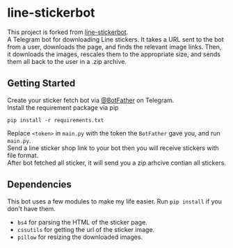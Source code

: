 # line-stickerbot
This project is forked from [line-stickerbot](https://github.com/alexskc/line-stickerbot).  
A Telegram bot for downloading Line stickers. It takes a URL sent to the bot from a user, downloads the page, and finds the relevant image links. Then, it downloads the images, rescales them to the appropriate size, and sends them all back to the user in a .zip archive.

## Getting Started
Create your sticker fetch bot via [@BotFather](https://t.me/BotFather) on Telegram.  
Install the requirement package via pip
```shell
pip install -r requirements.txt
```
Replace `<token>` in `main.py` with the token the `BotFather` gave you, and run `main.py`.  
Send a line sticker shop link to your bot then you will receive stickers with file format.  
After bot fetched all sticker, it will send you a zip arhcive contian all stickers.

## Dependencies

This bot uses a few modules to make my life easier. Run `pip install` if you don't have them.

* `bs4` for parsing the HTML of the sticker page.
* `cssutils` for getting the url of the sticker image.
* `pillow` for resizing the downloaded images.
